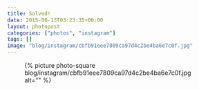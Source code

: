 ```yaml
---
title: Solved!
date: 2015-06-13T03:23:35+00:00
layout: photopost
categories: ["photos", "instagram"]
tags: []
image: "blog/instagram/cbfb91eee7809ca97d4c2be4ba6e7c0f.jpg"
---
```


<figure class="photo photo--square">
  {% picture photo-square blog/instagram/cbfb91eee7809ca97d4c2be4ba6e7c0f.jpg alt="" %}
</figure>


